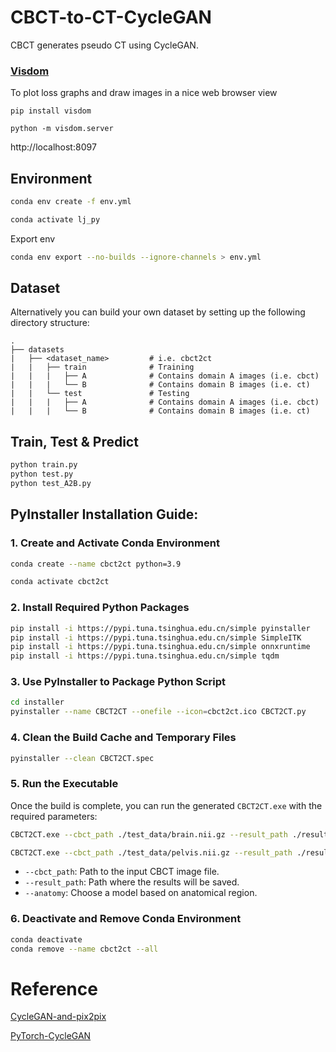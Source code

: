 # CBCT-to-CT-CycleGAN
CBCT generates pseudo CT using CycleGAN.

### [Visdom](https://github.com/facebookresearch/visdom)
To plot loss graphs and draw images in a nice web browser view

```
pip install visdom
```

```
python -m visdom.server
```

http://localhost:8097

## Environment

```bash
conda env create -f env.yml
```

```bash
conda activate lj_py
```

Export env
```bash
conda env export --no-builds --ignore-channels > env.yml
```

## Dataset
Alternatively you can build your own dataset by setting up the following directory structure:

    .
    ├── datasets                   
    |   ├── <dataset_name>         # i.e. cbct2ct
    |   |   ├── train              # Training
    |   |   |   ├── A              # Contains domain A images (i.e. cbct)
    |   |   |   └── B              # Contains domain B images (i.e. ct)
    |   |   └── test               # Testing
    |   |   |   ├── A              # Contains domain A images (i.e. cbct)
    |   |   |   └── B              # Contains domain B images (i.e. ct)


## Train, Test & Predict

```bash
python train.py
python test.py
python test_A2B.py
```

## PyInstaller Installation Guide:

### 1. Create and Activate Conda Environment

```bash
conda create --name cbct2ct python=3.9
```

```bash
conda activate cbct2ct
```

### 2. Install Required Python Packages

```bash
pip install -i https://pypi.tuna.tsinghua.edu.cn/simple pyinstaller
pip install -i https://pypi.tuna.tsinghua.edu.cn/simple SimpleITK
pip install -i https://pypi.tuna.tsinghua.edu.cn/simple onnxruntime
pip install -i https://pypi.tuna.tsinghua.edu.cn/simple tqdm
```

### 3. Use PyInstaller to Package Python Script

```bash
cd installer
pyinstaller --name CBCT2CT --onefile --icon=cbct2ct.ico CBCT2CT.py
```

### 4. Clean the Build Cache and Temporary Files

```bash
pyinstaller --clean CBCT2CT.spec
```

### 5. Run the Executable

Once the build is complete, you can run the generated `CBCT2CT.exe` with the required parameters:

```bash
CBCT2CT.exe --cbct_path ./test_data/brain.nii.gz --result_path ./result --anatomy brain
```

```bash
CBCT2CT.exe --cbct_path ./test_data/pelvis.nii.gz --result_path ./result --anatomy pelvis
```

- `--cbct_path`: Path to the input CBCT image file.
- `--result_path`: Path where the results will be saved.
- `--anatomy`: Choose a model based on anatomical region.

### 6. Deactivate and Remove Conda Environment

```bash
conda deactivate
conda remove --name cbct2ct --all
```

# Reference
[CycleGAN-and-pix2pix](https://github.com/junyanz/pytorch-CycleGAN-and-pix2pix)

[PyTorch-CycleGAN](https://github.com/YMZ1998/PyTorch-CycleGAN)